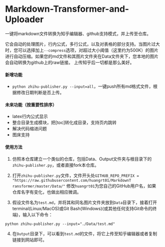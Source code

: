 # Markdown-Transformer-and-Uploader

一键将markdown文件转换为知乎编辑器、github支持模式，并上传至仓库。

它会自动的处理图片，行内公式，多行公式，以及对表格的部分支持。当图片过大时，您可以选择加上`--compress`选项，对超过大小阈值（这里约为500K）的图片进行自动压缩。如果您的md文件和其图片文件夹在Data文件夹下，您本地的图片会自动转换为github上的raw链接。
上传知乎后一切都是那么美好。

#### 新增功能
* `python zhihu-publisher.py --input=all`，一键push所有md格式文件，根据修改日期判断是否上传。

#### 未来功能（按重要性排序）

* latex行内公式显示
* 整合目录生成模块，把[toc]转化成目录，支持页内跳转
* 解决代码缩进问题
* 图床支持

#### 使用方法

1. 仿照本仓库建立一个类似的仓库，包括Data、Output文件夹与根目录下的`zhihu-publisher.py`，或者直接fork本仓库。

2. 打开`zhihu-publisher.py`文件，文件开头处`GITHUB_REPO_PREFIX = "https://raw.githubusercontent.com/huangrt01/MarkdownT ransformer/master/Data/"` 修改`huangrt01`为您自己的GitHub用户名，如果仓库名字有变化，也做出相应微调。

3. 假设文件名为`test.md`，并将其和同名图片文件夹放到`Data`目录下，接着打开terminal(Linux/MacOS)或Git Bash(Windows)(或其他任何支持Git命令的终端)，输入以下命令：

`python zhihu-publisher.py --input="./Data/test.md"`

4. 在`Output`目录下，可以看到`test.md`的文件，将它上传至知乎编辑器或者复制链接到网站即可。
